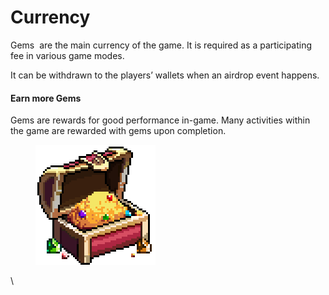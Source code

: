 # Currency

Gems <img src="https://lh7-rt.googleusercontent.com/docsz/AD_4nXeGLJCA8W3KVsjllAUGvE88UR9d4JZ_jE1bbBCLWlxomLT3yph28CUt0xHotvkALfuojClcHNbtEx1JlOS3Gs9AqB6FN-0BUwXp_8LJ93HO_UGY3KisQPeMNgP82Rf1-p7sSjJcpC4XUU-M129PM-3YsONluKhtu2PIN8AX3EzZFwwtjfA0_gE?key=lJxCsUSA1VmDEtVbaMPerg" alt="" data-size="line"> are the main currency of the game. It is required as a participating fee in various game modes.

It can be withdrawn to the players’ wallets when an airdrop event happens.

#### Earn more Gems

Gems are rewards for good performance in-game. Many activities within the game are rewarded with gems upon completion.

<figure><img src="../.gitbook/assets/Gem chest2.png" alt=""><figcaption></figcaption></figure>

\
